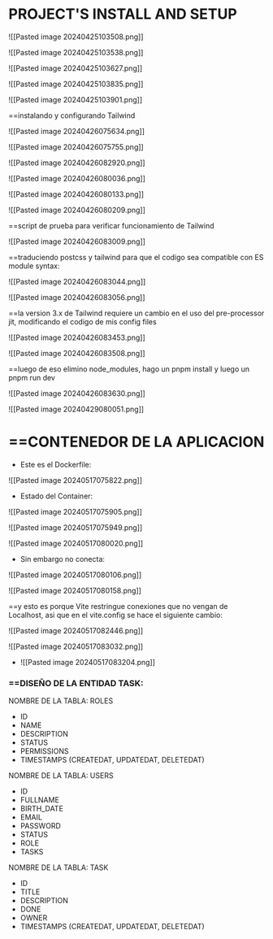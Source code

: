 PROJECT'S INSTALL AND SETUP
=

![[Pasted image 20240425103508.png]]

![[Pasted image 20240425103538.png]]

![[Pasted image 20240425103627.png]]


![[Pasted image 20240425103835.png]]

![[Pasted image 20240425103901.png]]

==instalando y configurando Tailwind

![[Pasted image 20240426075634.png]]

![[Pasted image 20240426075755.png]]

![[Pasted image 20240426082920.png]]

![[Pasted image 20240426080036.png]]

![[Pasted image 20240426080133.png]]

![[Pasted image 20240426080209.png]]

==script de prueba para verificar funcionamiento de Tailwind

![[Pasted image 20240426083009.png]]

==traduciendo postcss y tailwind para que el codigo sea compatible con ES module syntax:

![[Pasted image 20240426083044.png]]

![[Pasted image 20240426083056.png]]

==la version 3.x de Tailwind requiere un cambio en el uso del pre-processor jit, modificando el codigo de mis config files

![[Pasted image 20240426083453.png]]

![[Pasted image 20240426083508.png]]

==luego de eso elimino node_modules, hago un pnpm install y luego un pnpm run dev

![[Pasted image 20240426083630.png]]


![[Pasted image 20240429080051.png]]

==CONTENEDOR DE LA APLICACION
=

- Este es el Dockerfile:

![[Pasted image 20240517075822.png]]


- Estado del Container:

![[Pasted image 20240517075905.png]]

![[Pasted image 20240517075949.png]]

![[Pasted image 20240517080020.png]]


- Sin embargo no conecta:

![[Pasted image 20240517080106.png]]

![[Pasted image 20240517080158.png]]

==y esto es porque Vite restringue conexiones que no vengan de Localhost, asi que en el vite.config se hace el siguiente cambio:

![[Pasted image 20240517082446.png]]

![[Pasted image 20240517083032.png]]

- ![[Pasted image 20240517083204.png]]


### ==DISEÑO DE LA ENTIDAD TASK:

NOMBRE DE LA TABLA: ROLES
- ID
- NAME
- DESCRIPTION
- STATUS
- PERMISSIONS
- TIMESTAMPS (CREATEDAT, UPDATEDAT, DELETEDAT)

NOMBRE DE LA TABLA: USERS
- ID
- FULLNAME
- BIRTH_DATE
- EMAIL
- PASSWORD
- STATUS
- ROLE
- TASKS


NOMBRE DE LA TABLA: TASK

- ID
- TITLE
- DESCRIPTION
- DONE
- OWNER
- TIMESTAMPS (CREATEDAT, UPDATEDAT, DELETEDAT)